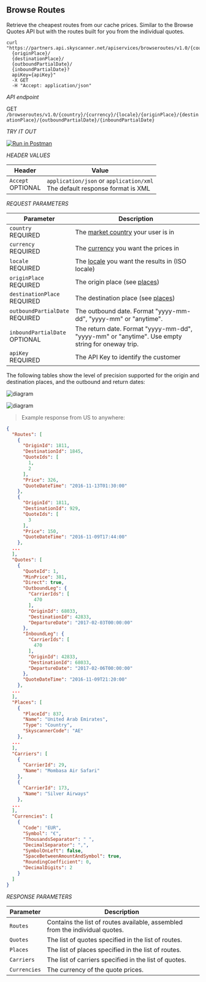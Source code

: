 ## Browse Routes

Retrieve the cheapest routes from our cache prices. Similar to the Browse Quotes API but with the routes built for you from the individual quotes.

```shell
curl "https://partners.api.skyscanner.net/apiservices/browseroutes/v1.0/{country}/{currency}/{locale}/
  {originPlace}/
  {destinationPlace}/
  {outboundPartialDate}/
  {inboundPartialDate}?
  apiKey={apiKey}"
  -X GET
  -H "Accept: application/json"

```

*API endpoint*

GET `/browseroutes/v1.0/{country}/{currency}/{locale}/{originPlace}/{destinationPlace}/{outboundPartialDate}/{inboundPartialDate}`

*TRY IT OUT*

[![Run in Postman](https://run.pstmn.io/button.svg)](https://app.getpostman.com/run-collection/80ff19efbe2c736a4dfd)

*HEADER VALUES*

| Header | Value |
| --- | --- |
| ```Accept```<br><span class="optional">OPTIONAL</span> | ```application/json``` or ```application/xml```<br>The default response format is XML |

*REQUEST PARAMETERS*

| Parameter | Description |
| --------- | ------- |
| ```country``` <br><span class="required">REQUIRED</span> | The [market country](#markets) your user is in |
| ```currency``` <br><span class="required">REQUIRED</span> | The [currency](#currencies) you want the prices in |
| ```locale``` <br><span class="required">REQUIRED</span> | The [locale](#locales) you want the results in (ISO locale) |
| ```originPlace``` <br><span class="required">REQUIRED</span> | The origin place (see [places](#places)) |
| ```destinationPlace``` <br><span class="required">REQUIRED</span> | The destination place (see [places](#places)) |
| ```outboundPartialDate``` <br><span class="required">REQUIRED</span> | The outbound date. Format "yyyy-mm-dd", "yyyy-mm" or "anytime". |
| ```inboundPartialDate``` <br><span class="optional">OPTIONAL</span> | The return date. Format "yyyy-mm-dd", "yyyy-mm" or "anytime". Use empty string for oneway trip. |
| ```apiKey``` <br><span class="required">REQUIRED</span> | The API Key to identify the customer |

The following tables show the level of precision supported for the origin and destination places, and the outbound and return dates:

![diagram](/images/browseroutes_places.png)

![diagram](/images/browseroutes_dates.png)

> Example response from US to anywhere:

```json
{
  "Routes": [
    {
      "OriginId": 1811,
      "DestinationId": 1845,
      "QuoteIds": [
        1,
        2
      ],
      "Price": 326,
      "QuoteDateTime": "2016-11-13T01:30:00"
    },
    {
      "OriginId": 1811,
      "DestinationId": 929,
      "QuoteIds": [
        3
      ],
      "Price": 150,
      "QuoteDateTime": "2016-11-09T17:44:00"
    },
  ...
  ],
  "Quotes": [
    {
      "QuoteId": 1,
      "MinPrice": 381,
      "Direct": true,
      "OutboundLeg": {
        "CarrierIds": [
          470
        ],
        "OriginId": 68033,
        "DestinationId": 42833,
        "DepartureDate": "2017-02-03T00:00:00"
      },
      "InboundLeg": {
        "CarrierIds": [
          470
        ],
        "OriginId": 42833,
        "DestinationId": 68033,
        "DepartureDate": "2017-02-06T00:00:00"
      },
      "QuoteDateTime": "2016-11-09T21:20:00"
    },
  ...
  ],
  "Places": [
    {
      "PlaceId": 837,
      "Name": "United Arab Emirates",
      "Type": "Country",
      "SkyscannerCode": "AE"
    },
  ...
  ],
  "Carriers": [
    {
      "CarrierId": 29,
      "Name": "Mombasa Air Safari"
    },
    {
      "CarrierId": 173,
      "Name": "Silver Airways"
    },
  ...
  ],
  "Currencies": [
    {
      "Code": "EUR",
      "Symbol": "€",
      "ThousandsSeparator": " ",
      "DecimalSeparator": ",",
      "SymbolOnLeft": false,
      "SpaceBetweenAmountAndSymbol": true,
      "RoundingCoefficient": 0,
      "DecimalDigits": 2
    }
  ]
}
```


*RESPONSE PARAMETERS*

| Parameter | Description |
| --- | --- |
| ```Routes``` | Contains the list of routes available, assembled from the individual quotes. |
| ```Quotes``` | The list of quotes specified in the list of routes. |
| ```Places``` | The list of places specified in the list of routes. |
| ```Carriers``` | The list of carriers specified in the list of quotes. |
| ```Currencies``` | The currency of the quote prices. |


